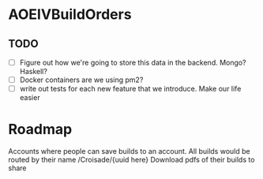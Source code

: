 # AOEIVBuildOrders

## TODO

- [ ] Figure out how we're going to store this data in the backend. Mongo? Haskell?
- [ ] Docker containers are we using pm2?
- [ ] write out tests for each new feature that we introduce. Make our life easier

# Roadmap
Accounts where people can save builds to an account. All builds would be routed by their name /Croisade/{uuid here}
Download pdfs of their builds to share